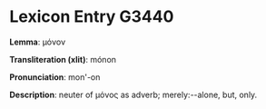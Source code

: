 # Lexicon Entry G3440

**Lemma**: μόνον

**Transliteration (xlit)**: mónon

**Pronunciation**: mon'-on

**Description**:
neuter of μόνος as adverb; merely:--alone, but, only.
